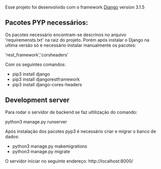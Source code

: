 Esse projeto foi desenvolvido com o framework [Django](https://docs.djangoproject.com/en/3.1/releases/3.1.5/) version 3.1.5

## Pacotes PYP necessários:

Os pacotes necessário encontram-se descrinos no arquivo 'requiremensts.txt' na raiz do projeto.
Porém após instalar o Django na ultima versão só é necessário instalar manualmente os pacotes:

'rest_framework','corsheaders'

Com os seguintes comandos:

- pip3 install django
- pip3 install djangorestframework
- pip3 install django-cores-headers

## Development server

Para rodar o servidor de backend se faz ultilização do comando:

python3 manage.py runserver

Após instalação dos pacotes pyp3 é necessário criar e migrar o banco de dados:

- python3 manage.py makemigrations
- python3 manage.py migrate

O servidor iniciar no seguinte endereço: http://localhost:8000/
